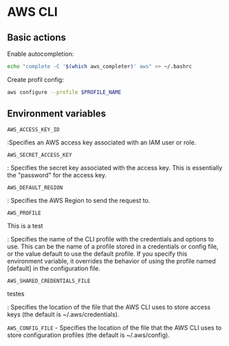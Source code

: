 # AWS CLI

## Basic actions

Enable autocompletion:

```bash
echo "complete -C '$(which aws_completer)' aws" >> ~/.bashrc
```

Create profil config:

```bash
aws configure --profile $PROFILE_NAME
```

## Environment variables

`AWS_ACCESS_KEY_ID`

:Specifies an AWS access key associated with an IAM user or role.

`AWS_SECRET_ACCESS_KEY`

:   Specifies the secret key associated with the access key. This is essentially the "password" for the access key.

`AWS_DEFAULT_REGION`

: Specifies the AWS Region to send the request to.

`AWS_PROFILE`

This is a test

:   Specifies the name of the CLI profile with the credentials and options to use. This can be the name of a profile stored in a credentials or config file, or the value default to use the default profile. If you specify this environment variable, it overrides the behavior of using the profile named [default] in the configuration file.

`AWS_SHARED_CREDENTIALS_FILE`

testes

: Specifies the location of the file that the AWS CLI uses to store access keys (the default is ~/.aws/credentials).

`AWS_CONFIG_FILE` - Specifies the location of the file that the AWS CLI uses to store configuration profiles (the default is ~/.aws/config).
